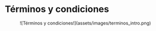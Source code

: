 # Términos y condiciones

<center>![Términos y condiciones!](assets/images/terminos_intro.png)</center>